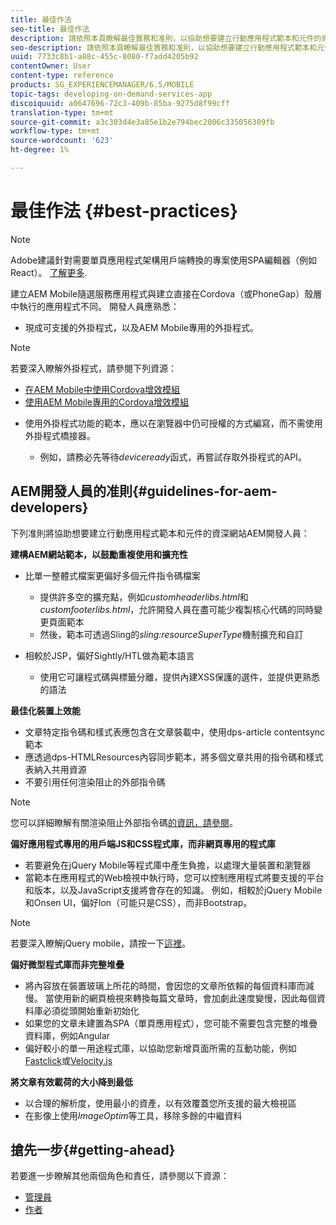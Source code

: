 ```yaml
---
title: 最佳作法
seo-title: 最佳作法
description: 請依照本頁瞭解最佳實務和准則，以協助想要建立行動應用程式範本和元件的資深AEM開發人員建立網站。
seo-description: 請依照本頁瞭解最佳實務和准則，以協助想要建立行動應用程式範本和元件的資深AEM開發人員建立網站。
uuid: 7733c8b1-a88c-455c-8080-f7add4205b92
contentOwner: User
content-type: reference
products: SG_EXPERIENCEMANAGER/6.5/MOBILE
topic-tags: developing-on-demand-services-app
discoiquuid: a0647696-72c3-409b-85ba-9275d8f99cff
translation-type: tm+mt
source-git-commit: a3c303d4e3a85e1b2e794bec2006c335056309fb
workflow-type: tm+mt
source-wordcount: '623'
ht-degree: 1%

---
```



# 最佳作法 {#best-practices}

>[!NOTE]
>
>Adobe建議針對需要單頁應用程式架構用戶端轉換的專案使用SPA編輯器（例如React）。 [了解更多](/help/sites-developing/spa-overview.md).

建立AEM Mobile隨選服務應用程式與建立直接在Cordova（或PhoneGap）殼層中執行的應用程式不同。 開發人員應熟悉：

* 現成可支援的外掛程式，以及AEM Mobile專用的外掛程式。

>[!NOTE]
>
>若要深入瞭解外掛程式，請參閱下列資源：
>
>* [在AEM Mobile中使用Cordova增效模組](https://helpx.adobe.com/digital-publishing-solution/help/cordova-api.html)
>* [使用AEM Mobile專用的Cordova增效模組](https://helpx.adobe.com/digital-publishing-solution/help/app-runtime-api.html)

>



* 使用外掛程式功能的範本，應以在瀏覽器中仍可授權的方式編寫，而不需使用外掛程式橋接器。

   * 例如，請務必先等待&#x200B;*deviceready*&#x200B;函式，再嘗試存取外掛程式的API。

## AEM開發人員的准則{#guidelines-for-aem-developers}

下列准則將協助想要建立行動應用程式範本和元件的資深網站AEM開發人員：

**建構AEM網站範本，以鼓勵重複使用和擴充性**

* 比單一整體式檔案更偏好多個元件指令碼檔案

   * 提供許多空的擴充點，例如&#x200B;*customheaderlibs.html*&#x200B;和&#x200B;*customfooterlibs.html*，允許開發人員在盡可能少複製核心代碼的同時變更頁面範本
   * 然後，範本可透過Sling的&#x200B;*sling:resourceSuperType*&#x200B;機制擴充和自訂

* 相較於JSP，偏好Sightly/HTL做為範本語言

   * 使用它可讓程式碼與標籤分離，提供內建XSS保護的選件，並提供更熟悉的語法

**最佳化裝置上效能**

* 文章特定指令碼和樣式表應包含在文章裝載中，使用dps-article contentsync範本
* 應透過dps-HTMLResources內容同步範本，將多個文章共用的指令碼和樣式表納入共用資源
* 不要引用任何渲染阻止的外部指令碼

>[!NOTE]
>
>您可以詳細瞭解有關渲染阻止外部指令碼[的資訊，請參閱](https://developers.google.com/speed/docs/insights/BlockingJS)。

**偏好應用程式專用的用戶端JS和CSS程式庫，而非網頁專用的程式庫**

* 若要避免在jQuery Mobile等程式庫中產生負擔，以處理大量裝置和瀏覽器
* 當範本在應用程式的Web檢視中執行時，您可以控制應用程式將要支援的平台和版本，以及JavaScript支援將會存在的知識。 例如，相較於jQuery Mobile和Onsen UI，偏好Ion（可能只是CSS），而非Bootstrap。

>[!NOTE]
>
>若要深入瞭解jQuery mobile，請按一下[這裡](https://jquerymobile.com/browser-support/1.4/)。

**偏好微型程式庫而非完整堆疊**

* 將內容放在裝置玻璃上所花的時間，會因您的文章所依賴的每個資料庫而減慢。 當使用新的網頁檢視來轉換每篇文章時，會加劇此速度變慢，因此每個資料庫必須從頭開始重新初始化
* 如果您的文章未建置為SPA（單頁應用程式），您可能不需要包含完整的堆疊資料庫，例如Angular
* 偏好較小的單一用途程式庫，以協助您新增頁面所需的互動功能，例如[Fastclick](https://github.com/ftlabs/fastclick)或[Velocity.js](https://velocityjs.org)

**將文章有效載荷的大小降到最低**

* 以合理的解析度，使用最小的資產，以有效覆蓋您所支援的最大檢視區
* 在影像上使用&#x200B;*ImageOptim*&#x200B;等工具，移除多餘的中繼資料

## 搶先一步{#getting-ahead}

若要進一步瞭解其他兩個角色和責任，請參閱以下資源：

* [管理員](/help/mobile/aem-mobile.md)
* [作者](/help/mobile/aem-mobile-on-demand.md)
